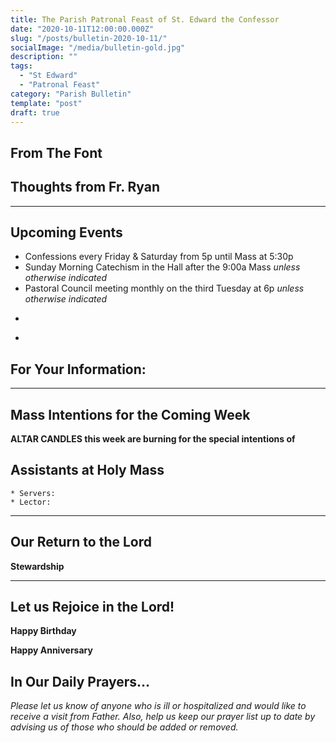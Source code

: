 ```yaml
---
title: The Parish Patronal Feast of St. Edward the Confessor
date: "2020-10-11T12:00:00.000Z"
slug: "/posts/bulletin-2020-10-11/"
socialImage: "/media/bulletin-gold.jpg"
description: ""
tags:
  - "St Edward"
  - "Patronal Feast"
category: "Parish Bulletin"
template: "post"
draft: true
---
```


## From The Font



## Thoughts from Fr. Ryan



---

## Upcoming Events

* Confessions every Friday & Saturday from 5p until Mass at 5:30p
* Sunday Morning Catechism in the Hall after the 9:00a Mass *unless otherwise indicated*
* Pastoral Council meeting monthly on the third Tuesday at 6p *unless otherwise indicated*

-
*  


## For Your Information:


---

## Mass Intentions for the Coming Week



**ALTAR CANDLES this week are burning for the special intentions of**

## Assistants at Holy Mass

	* Servers: 
	* Lector: 

---



## Our Return to the Lord


**Stewardship** 

---

## Let us Rejoice in the Lord!

**Happy Birthday** 

**Happy Anniversary** 

## In Our Daily Prayers…

 
*Please let us know of anyone who is ill or hospitalized and would like to receive a visit from Father. Also, help us keep our prayer list up to date by advising us of those who should be added or removed.*

